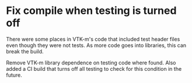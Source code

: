 # Fix compile when testing is turned off

There were some places in VTK-m's code that included test header files even
though they were not tests. As more code goes into libraries, this can
break the build.

Remove VTK-m library dependence on testing code where found. Also added a
CI build that turns off all testing to check for this condition in the
future.
